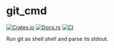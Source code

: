 # git_cmd

[![Crates.io](https://img.shields.io/crates/v/git_cmd.svg)](https://crates.io/crates/git_cmd)
[![Docs.rs](https://docs.rs/git_cmd/badge.svg)](https://docs.rs/git_cmd)
[![CI](https://github.com/release-plz/release-plz/workflows/CI/badge.svg)](https://github.com/release-plz/release-plz/actions)

Run git as shell shell and parse its stdout.
